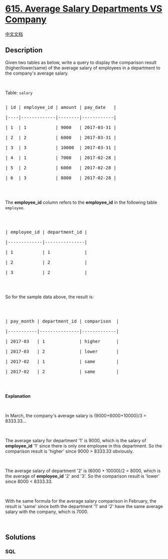 # [615. Average Salary Departments VS Company](https://leetcode.com/problems/average-salary-departments-vs-company)

[中文文档](/solution/0600-0699/0615.Average%20Salary%20Departments%20VS%20Company/README.md)

## Description

Given two tables as below, write a query to display the comparison result (higher/lower/same) of the average salary of employees in a department to the company&#39;s average salary.

<p>&nbsp;</p>

Table: <code>salary</code>



<pre>

| id | employee_id | amount | pay_date   |

|----|-------------|--------|------------|

| 1  | 1           | 9000   | 2017-03-31 |

| 2  | 2           | 6000   | 2017-03-31 |

| 3  | 3           | 10000  | 2017-03-31 |

| 4  | 1           | 7000   | 2017-02-28 |

| 5  | 2           | 6000   | 2017-02-28 |

| 6  | 3           | 8000   | 2017-02-28 |

</pre>



<p>&nbsp;</p>

The <b>employee_id</b> column refers to the <b>employee_id</b> in the following table <code>employee</code>.



<p>&nbsp;</p>



<pre>

| employee_id | department_id |

|-------------|---------------|

| 1           | 1             |

| 2           | 2             |

| 3           | 2             |

</pre>



<p>&nbsp;</p>

So for the sample data above, the result is:



<p>&nbsp;</p>



<pre>

| pay_month | department_id | comparison  |

|-----------|---------------|-------------|

| 2017-03   | 1             | higher      |

| 2017-03   | 2             | lower       |

| 2017-02   | 1             | same        |

| 2017-02   | 2             | same        |

</pre>



<p>&nbsp;</p>

<b>Explanation</b>



<p>&nbsp;</p>

In March, the company&#39;s average salary is (9000+6000+10000)/3 = 8333.33...



<p>&nbsp;</p>

The average salary for department &#39;1&#39; is 9000, which is the salary of <b>employee_id</b> &#39;1&#39; since there is only one employee in this department. So the comparison result is &#39;higher&#39; since 9000 &gt; 8333.33 obviously.



<p>&nbsp;</p>

The average salary of department &#39;2&#39; is (6000 + 10000)/2 = 8000, which is the average of <b>employee_id</b> &#39;2&#39; and &#39;3&#39;. So the comparison result is &#39;lower&#39; since 8000 &lt; 8333.33.



<p>&nbsp;</p>

With he same formula for the average salary comparison in February, the result is &#39;same&#39; since both the department &#39;1&#39; and &#39;2&#39; have the same average salary with the company, which is 7000.



<p>&nbsp;</p>



## Solutions

<!-- tabs:start -->

### **SQL**

```

```

<!-- tabs:end -->
